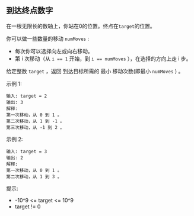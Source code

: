## 到达终点数字

在一根无限长的数轴上，你站在0的位置。终点在`target`的位置。

你可以做一些数量的移动 `numMoves` :

* 每次你可以选择向左或向右移动。
* 第 i 次移动（从  `i == 1` 开始，到 `i == numMoves` ），在选择的方向上走 i 步。

给定整数 `target` ，返回 到达目标所需的 最小 移动次数(即最小 `numMoves` ) 。

示例 1:

```
输入: target = 2
输出: 3
解释:
第一次移动，从 0 到 1 。
第二次移动，从 1 到 -1 。
第三次移动，从 -1 到 2 。
```

示例 2:

```
输入: target = 3
输出: 2
解释:
第一次移动，从 0 到 1 。
第二次移动，从 1 到 3 。
```

提示:

* -10^9 <= target <= 10^9
* target != 0